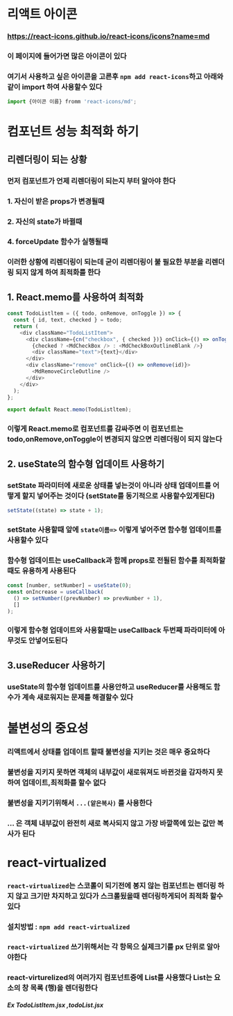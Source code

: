 # 리액트 아이콘

### https://react-icons.github.io/react-icons/icons?name=md

### 이 페이지에 들어가면 많은 아이콘이 있다

### 여기서 사용하고 싶은 아이콘을 고른후 `npm add react-icons`하고 아래와 같이 import 하여 사용할수 있다

```js
import {아이콘 이름} fromm 'react-icons/md';
```

# 컴포넌트 성능 최적화 하기

## 리렌더링이 되는 상황

### 먼저 컴포넌트가 언제 리렌더링이 되는지 부터 알아야 한다

### 1. 자신이 받은 props가 변경될때

### 2. 자신의 state가 바뀔때

### 4. forceUpdate 함수가 실행될때

### 이러한 상황에 리렌더링이 되는데 굳이 리렌더링이 불 필요한 부분을 리렌더링 되지 않게 하여 최적화를 한다

## 1. React.memo를 사용하여 최적화

```js
const TodoListltem = ({ todo, onRemove, onToggle }) => {
  const { id, text, checked } = todo;
  return (
    <div className="TodoListItem">
      <div className={cn("checkbox", { checked })} onClick={() => onToggle(id)}>
        {checked ? <MdCheckBox /> : <MdCheckBoxOutlineBlank />}
        <div className="text">{text}</div>
      </div>
      <div className="remove" onClick={() => onRemove(id)}>
        <MdRemoveCircleOutline />
      </div>
    </div>
  );
};

export default React.memo(TodoListltem);
```

### 이렇게 React.memo로 컴포넌트를 감싸주면 이 컴포넌트는 todo,onRemove,onToggle이 변경되지 않으면 리렌더링이 되지 않는다

## 2. useState의 함수형 업데이트 사용하기

### setState 파라미터에 새로운 상태를 넣는것이 아니라 상태 업데이트를 어떻게 할지 넣어주는 것이다 (setState를 동기적으로 사용할수있게된다)

```js
setState((state) => state + 1);
```

### setState 사용할때 앞에 `state이름=>` 이렇게 넣어주면 함수형 업데이트를 사용할수 있다

### 함수형 업데이트는 useCallback과 함께 props로 전될된 함수를 최적화할 때도 유용하게 사용된다

```js
const [number, setNumber] = useState(0);
const onIncrease = useCallback(
  () => setNumber((prevNumber) => prevNumber + 1),
  []
);
```

### 이렇게 함수형 업데이트와 사용할때는 useCallback 두번째 파라미터에 아무것도 안넣어도된다

## 3.useReducer 사용하기

### useState의 함수형 업데이트를 사용안하고 useReducer를 사용해도 함수가 계속 새로워지는 문제를 해결할수 있다

# 불변성의 중요성

### 리액트에서 상태를 업데이트 할때 불변성을 지키는 것은 매우 중요하다

### 불변성을 지키지 못하면 객체의 내부값이 새로워져도 바뀐것을 감자하지 못하여 업데이트,최적화를 할수 없다

### 불변성을 지키기위해서 `...(앝은복사)` 를 사용한다

### ... 은 객체 내부값이 완전히 새로 복사되지 않고 가장 바깥쪽에 있는 값만 복사가 된다

# react-virtualized

### `react-virtualized`는 스코롤이 되기전에 봉지 않는 컴포넌트는 렌더링 하지 않고 크기만 차지하고 있다가 스크롤됬을때 렌더링하게되어 최적화 할수 있다

### 설치방법 : `npm add react-virtualized`

### `react-virtualized` 쓰기위해서는 각 항목으 실제크기를 px 단위로 알아야한다

### react-virturelized의 여러가지 컴포넌트중에 List를 사용했다 List는 요소의 창 목록 (행)을 렌더링한다

##### Ex TodoListItem.jsx ,todoList.jsx
